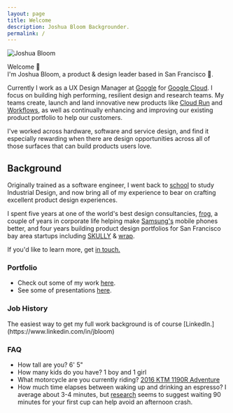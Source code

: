 ```yaml
---
layout: page
title: Welcome
description: Joshua Bloom Backgrounder.
permalink: /
---
```


<img itemprop="image" src="/assets/img/josh_bg.jpg" alt="Joshua Bloom">

Welcome 👋 <br>
I'm Joshua Bloom, a product & design leader based in San Francisco 🌁. 

Currently I work as a UX Design Manager at [Google](https://google.com/) for [Google Cloud](https://cloud.google.com). I focus on building high performing, resilient design and research teams.
My teams create, launch and land innovative new products like [Cloud Run](https://cloud.google.com/run) and [Workflows](https://cloud.google.com/workflows), as well as continually enhancing and improving our existing product portfolio to help our customers.

I've worked across hardware, software and service design, and find it especially rewarding when there are design opportunities across all of those surfaces that can build products users love.

## Background

Originally trained as a software engineer, I went back to [school](https://massart.edu/) to study Industrial Design, and now bring all of my experience to bear on crafting excellent product design experiences.

I spent five years at one of the world's best design consultancies, [frog](https://frogdesign.com), a couple of years in corporate life helping make [Samsung's](https://www.samsung.com/us/mobile/phones/) mobile phones better, and four years building product design portfolios for San Francisco bay area startups including [SKULLY](https://www.revzilla.com/common-tread/skully-ar-1-helmet-preview) & [wrap](https://wrap.co).

If you'd like to learn more, get [in touch.](mailto:joshbloom@gmail.com)

### Portfolio

- Check out some of my work [here](/work).
- See some of presentations [here](/presentations).

<h3>Job History</h3>
The easiest way to get my full work background is of course [LinkedIn.](https://www.linkedin.com/in/jbloom)

<h3>FAQ</h3>
<ul>
  <li>How tall are you? 6' 5"</li>
  <li>How many kids do you have? 1 boy and 1 girl</li>
  <li>What motorcycle are you currently riding? <a href="https://www.advpulse.com/adv-bikes/2015-ktm-1190-adventure-r-review/">2016 KTM 1190R Adventure</a></li>
  <li>How much time elapses between waking up and drinking an espresso? I average about 3-4 minutes, but  <a href="https://www.betterup.com/blog/best-time-to-drink-coffee">research</a> seems to suggest waiting 90 minutes for your first cup can help avoid an afternoon crash.</li>
</ul>
